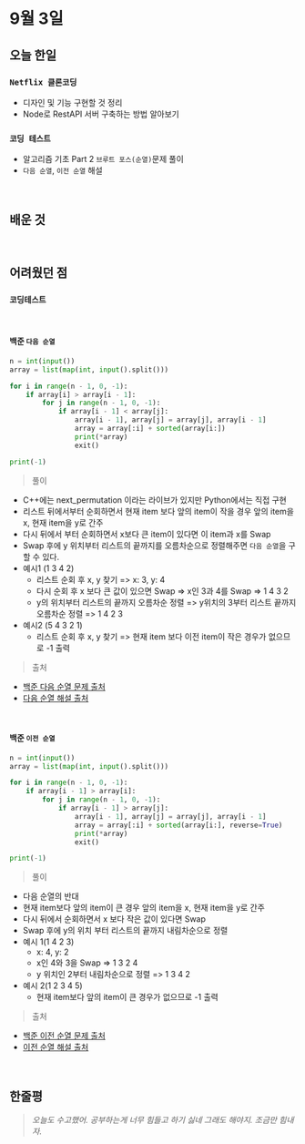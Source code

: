 # 9월 3일

## 오늘 한일

### `Netflix 클론코딩`

- 디자인 및 기능 구현할 것 정리
- Node로 RestAPI 서버 구축하는 방법 알아보기

### `코딩 테스트`

- 알고리즘 기초 Part 2 `브루트 포스(순열)`문제 풀이
- `다음 순열`, `이전 순열` 해설

<br>

## 배운 것

<br>

## 어려웠던 점

### `코딩테스트`

<br>

#### 백준 `다음 순열`

```py
n = int(input())
array = list(map(int, input().split()))

for i in range(n - 1, 0, -1):
    if array[i] > array[i - 1]:
        for j in range(n - 1, 0, -1):
            if array[i - 1] < array[j]:
                array[i - 1], array[j] = array[j], array[i - 1]
                array = array[:i] + sorted(array[i:])
                print(*array)
                exit()

print(-1)
```

> 풀이

- C++에는 next_permutation 이라는 라이브가 있지만 Python에서는 직접 구현
- 리스트 뒤에서부터 순회하면서 현재 item 보다 앞의 item이 작을 경우 앞의 item을 x, 현재 item을 y로 간주
- 다시 뒤에서 부터 순회하면서 x보다 큰 item이 있다면 이 item과 x를 Swap
- Swap 후에 y 위치부터 리스트의 끝까지를 오름차순으로 정렬해주면 `다음 순열`을 구할 수 있다.
- 예시1 (1 3 4 2)
  - 리스트 순회 후 x, y 찾기 => x: 3, y: 4
  - 다시 순회 후 x 보다 큰 값이 있으면 Swap => x인 3과 4를 Swap => 1 4 3 2
  - y의 위치부터 리스트의 끝까지 오름차순 정렬 => y위치의 3부터 리스트 끝까지 오름차순 정렬 => 1 4 2 3
- 예시2 (5 4 3 2 1)
  - 리스트 순회 후 x, y 찾기 => 현재 item 보다 이전 item이 작은 경우가 없으므로 -1 출력

> 출처

- [백준 다음 순열 문제 출처]
- [다음 순열 해설 출처]

[백준 다음 순열 문제 출처]: https://www.acmicpc.net/problem/10972
[다음 순열 해설 출처]: https://ji-gwang.tistory.com/262

<br>

#### 백준 `이전 순열`

```py
n = int(input())
array = list(map(int, input().split()))

for i in range(n - 1, 0, -1):
    if array[i - 1] > array[i]:
        for j in range(n - 1, 0, -1):
            if array[i - 1] > array[j]:
                array[i - 1], array[j] = array[j], array[i - 1]
                array = array[:i] + sorted(array[i:], reverse=True)
                print(*array)
                exit()

print(-1)
```

> 풀이

- 다음 순열의 반대
- 현재 item보다 앞의 item이 큰 경우 앞의 item을 x, 현재 item을 y로 간주
- 다시 뒤에서 순회하면서 x 보다 작은 값이 있다면 Swap
- Swap 후에 y의 위치 부터 리스트의 끝까지 내림차순으로 정렬
- 예시 1(1 4 2 3)
  - x: 4, y: 2
  - x인 4와 3을 Swap => 1 3 2 4
  - y 위치인 2부터 내림차순으로 정렬 => 1 3 4 2
- 예시 2(1 2 3 4 5)
  - 현재 item보다 앞의 item이 큰 경우가 없으므로 -1 출력

> 출처

- [백준 이전 순열 문제 출처]
- [이전 순열 해설 출처]

[백준 이전 순열 문제 출처]: https://www.acmicpc.net/problem/10973
[이전 순열 해설 출처]: https://ji-gwang.tistory.com/264

<br>

## 한줄평

> _오늘도 수고했어. 공부하는게 너무 힘들고 하기 싫네 그래도 해야지. 조금만 힘내자._

<br>
